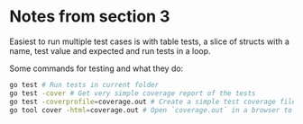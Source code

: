 # Notes from section 3

Easiest to run multiple test cases is with table tests, a slice of structs with a name, test value and expected and run tests in a loop.

Some commands for testing and what they do:

```bash
go test # Run tests in current folder
go test -cover # Get very simple coverage report of the tests
go test -coverprofile=coverage.out # Create a simple test coverage file called `coverage.out`
go tool cover -html=coverage.out # Open `coverage.out` in a browser to see what statements are tested or not
```